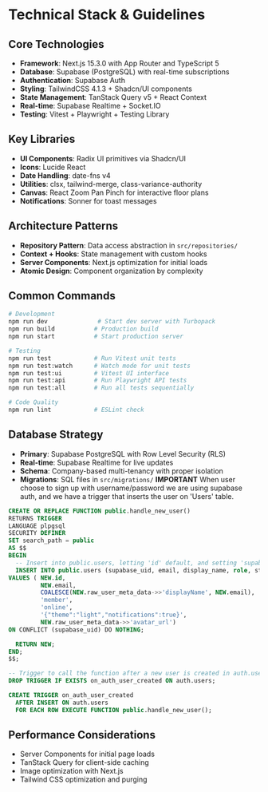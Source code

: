 # Technical Stack & Guidelines

## Core Technologies
- **Framework**: Next.js 15.3.0 with App Router and TypeScript 5
- **Database**: Supabase (PostgreSQL) with real-time subscriptions
- **Authentication**: Supabase Auth
- **Styling**: TailwindCSS 4.1.3 + Shadcn/UI components
- **State Management**: TanStack Query v5 + React Context
- **Real-time**: Supabase Realtime + Socket.IO
- **Testing**: Vitest + Playwright + Testing Library

## Key Libraries
- **UI Components**: Radix UI primitives via Shadcn/UI
- **Icons**: Lucide React
- **Date Handling**: date-fns v4
- **Utilities**: clsx, tailwind-merge, class-variance-authority
- **Canvas**: React Zoom Pan Pinch for interactive floor plans
- **Notifications**: Sonner for toast messages

## Architecture Patterns
- **Repository Pattern**: Data access abstraction in `src/repositories/`
- **Context + Hooks**: State management with custom hooks
- **Server Components**: Next.js optimization for initial loads
- **Atomic Design**: Component organization by complexity

## Common Commands
```bash
# Development
npm run dev              # Start dev server with Turbopack
npm run build           # Production build
npm run start           # Start production server

# Testing
npm run test            # Run Vitest unit tests
npm run test:watch      # Watch mode for unit tests
npm run test:ui         # Vitest UI interface
npm run test:api        # Run Playwright API tests
npm run test:all        # Run all tests sequentially

# Code Quality
npm run lint            # ESLint check
```

## Database Strategy
- **Primary**: Supabase PostgreSQL with Row Level Security (RLS)
- **Real-time**: Supabase Realtime for live updates
- **Schema**: Company-based multi-tenancy with proper isolation
- **Migrations**: SQL files in `src/migrations/`
**IMPORTANT** When user choose to sign up with username/password we are using supabase auth, and we have a trigger that inserts the user on 'Users' table.
```sql
CREATE OR REPLACE FUNCTION public.handle_new_user()
RETURNS TRIGGER
LANGUAGE plpgsql
SECURITY DEFINER
SET search_path = public
AS $$
BEGIN
  -- Insert into public.users, letting 'id' default, and setting 'supabase_uid'
  INSERT INTO public.users (supabase_uid, email, display_name, role, status, preferences, avatar_url)
VALUES ( NEW.id,
         NEW.email,
         COALESCE(NEW.raw_user_meta_data->>'displayName', NEW.email),
         'member',
         'online',
         '{"theme":"light","notifications":true}',
         NEW.raw_user_meta_data->>'avatar_url')
ON CONFLICT (supabase_uid) DO NOTHING;

  RETURN NEW;
END;
$$;

-- Trigger to call the function after a new user is created in auth.users
DROP TRIGGER IF EXISTS on_auth_user_created ON auth.users;

CREATE TRIGGER on_auth_user_created
  AFTER INSERT ON auth.users
  FOR EACH ROW EXECUTE FUNCTION public.handle_new_user();
```

## Performance Considerations
- Server Components for initial page loads
- TanStack Query for client-side caching
- Image optimization with Next.js
- Tailwind CSS optimization and purging